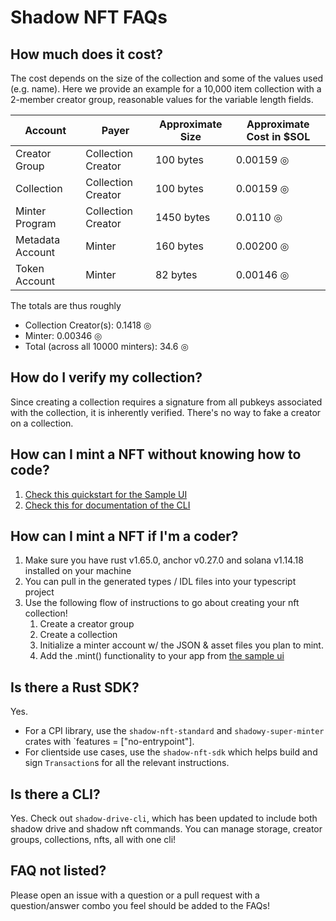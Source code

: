 # Shadow NFT FAQs

## How much does it cost?
The cost depends on the size of the collection and some of the values used (e.g. name). Here we provide an example for a 10,000 item collection with a 2-member creator group, reasonable values for the variable length fields.

| Account          | Payer              | Approximate Size | Approximate Cost in $SOL |
| ---------------- | ------------------ | ---------------- |--------------------------|
| Creator Group    | Collection Creator | 100 bytes        | 0.00159 ◎                |
| Collection       | Collection Creator | 100 bytes        | 0.00159 ◎                |
| Minter Program   | Collection Creator | 1450 bytes       | 0.0110  ◎                |
| Metadata Account | Minter             | 160 bytes        | 0.00200 ◎                |
| Token Account    | Minter             | 82 bytes         | 0.00146 ◎                |

The totals are thus roughly 
-   Collection Creator(s): 0.1418 ◎
-   Minter: 0.00346 ◎
-   Total (across all 10000 minters): 34.6 ◎

## How do I verify my collection?

Since creating a collection requires a signature from all pubkeys associated with the collection, it is inherently verified. There's no way to fake a creator on a collection.

## How can I mint a NFT without knowing how to code?

1. [Check this quickstart for the Sample UI](docs/sample-ui/quick-start.md)
2. [Check this for documentation of the CLI](cli.md)

## How can I mint a NFT if I'm a coder?

1. Make sure you have rust v1.65.0, anchor v0.27.0 and solana v1.14.18 installed on your machine
2. You can pull in the generated types / IDL files into your typescript project
3. Use the following flow of instructions to go about creating your nft collection!
    1. Create a creator group
    2. Create a collection
    3. Initialize a minter account w/ the JSON & asset files you plan to mint.
    4. Add the .mint() functionality to your app from [the sample ui](../apps/sample-ui/pages/mint/index.tsx)

## Is there a Rust SDK?

Yes.
- For a CPI library, use the `shadow-nft-standard` and `shadowy-super-minter` crates with `features = ["no-entrypoint"].
- For clientside use cases, use the `shadow-nft-sdk` which helps build and sign `Transaction`s for all the relevant instructions.

## Is there a CLI?

Yes. Check out `shadow-drive-cli`, which has been updated to include both shadow drive and shadow nft commands. You can manage storage, creator groups, collections, nfts, all with one cli!

## FAQ not listed?

Please open an issue with a question or a pull request with a question/answer combo you feel should be added to the FAQs!
